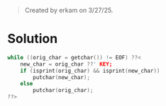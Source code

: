 > Created by erkam on 3/27/25.

# Solution

```c
while ((orig_char = getchar()) != EOF) ??<
    new_char = orig_char ??' KEY;
    if (isprint(orig_char) && isprint(new_char))
        putchar(new_char);
    else
        putchar(orig_char);
??>
```